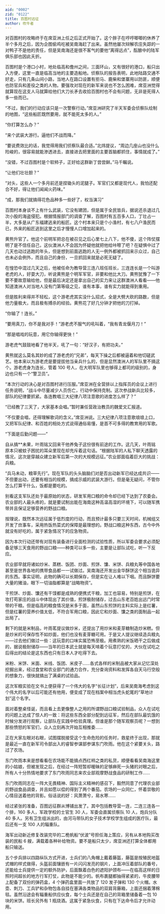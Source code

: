 ```yaml
---
aid: "0002"
zid: "0122"
title: 百图村远征
author: 吹牛者
---
```


对百图村的攻略终于在席亚洲上任之后正式开始了。这个胖子在哼哼唧唧的休养了半个多月之后，因为企图偷鸡吃被吴南海赶了出来。虽然他屡次辩解农庄失踪的一对鸭子不是他的责任，但是吴南海还是很不客气的要他“离得远点”，酝酿中的陆军俱乐部也因此夭折。

百图村是个港口小村，地处临高和儋州之间，三面环山，又有很好的港口，船只出入方便，这里一直是临高当地的主要造船地。侦察队的报告表明，此地陆路交通不好走，只有几条山间小路，当地人在路口设置有拒马、鹿柴和堡寨用以防匪，顺便也防官兵和差役之类的人物。要强攻对现在的新军来说也不怎么困难，席亚洲觉得就算现在这支人马就算给他们大刀长矛去收拾百图村也不会有问题，无非是死得人多一些而已。

“不过，我们的行动应该只是一次警察行动。”席亚洲研究了半天军委会侦察队绘制的地图，“这些船匠既然要用，就不能死太多的人。”

“你打算怎么办？”

“来个武装大游行。逼他们不战而降。”

“要说费效比的话，我觉得用我们侦察队最合适。”北炜提议，“周边几座山也没什么险峻的，很容易就能渗透进去，直接进去把里面的主要首脑都抓住，事情就成了。”

“没错，不过百图村是个软柿子，正好给这群新丁尝尝鲜。”马千瞩说。

“让他们壮壮胆？”

“对头，这些人一个多月前还是捏锄头的泥腿子。军官们又都是现代人，我怕还配合不好，得让他们闻闻火药味。”

“成，那我们就搞得花色品种多一些好了，权当演习”

百图村本身谈不上有什么武装，它没有建团，但是属于全民皆兵，据说还杀退过几次小股的海盗侵犯。根据情报部门的调查了解，百图村有五百多人口，丁壮占一半，大多是从广东福建逃来的船匠。这个村本来只是个小渔村，有七八户渔民而已，外来的船匠逃到这里之后才慢慢人口增加起来的。

黄熊升官了。他这个前明军把总在被召见之后心里七上八下，他不傻，这个阵仗摆明了是不信任自己，这伙澳洲人不会因为怀疑他就把他给咔嚓了吧？在疑惧中过了几天也动过逃跑的年头，但是想到前面逃跑的人无一例外都被抓回来示众过，自己也未必会例外，而且自己的身份，一旦抓回来就是必死无疑了。

在惶恐中混过几天之后，他被任命为教导营三连八班任班长，三连连长是一个叫游老虎的人，好耍大刀，听说黄熊是个明军军官，非要和他比大刀。黄熊犹豫了一下要不要故意输给他，但是最后决定还是拿出自己的实力来让这群澳洲人看看——他知道澳洲人对当地人没有门第等级之见，谁有本事，谁有实力就能得到重用。

但是胜利来得并不轻松，这个游老虎其实没什么招式，全是大劈大砍的路数，但是他力量极大，而且极有搏杀的经验。黄熊花了好几分钟才把他的刀打掉。

“你输了！连长。”

“要用真刀，你不是我对手！”游老虎不服气的吼叫着，“我有青龙偃月刀！”

“那是唱戏的玩意，用它你输得更快！”

游老虎气鼓鼓地看了他半天，吼了一句：“好汉子，有把功夫。”

黄熊就这么莫名其妙的成了游老虎的“兄弟”，每天下操之后都被逼着和他切磋武艺。他本来以为游老虎是要提拔他当亲兵什么的，但是显然澳洲人的军队里不搞这个。游老虎身为连长，管着 100 号人，在大明军队里也够得上都司的级别的，身边也只有一个“警卫员”。

“本次行动的决心是对百图村进行压服。”席亚洲在全营排以上指挥员的会议上进行任务说明，“战斗中尽量减少人员伤亡，行动中保持克制。这次参战新兵比较多，部队的纪律要抓紧。各连教唱三大纪律八项注意歌的进度怎么样了？”

“已经教了三天了，大家基本会唱。”暂时兼任营政治教员的魏爱文汇报道。

“不仅要会唱，还得理解歌词的含义。”席亚洲说。三大纪律八项注意歌琅琅上口，又把军队纪律、和百姓的相处方式说得通俗易懂，是首不可多得的教育用的军歌。

“下面是后勤问题——”

自从搞\*\*未果，叶雨铭又回来干他养兔子这份很有前途的工作。这几天，叶雨铭原本只被蚊子困扰的耳朵里现在却充斥着这句话。“根据陆军的人私下聊天透露的情况，这次是穿越众建立新军后第一次的大规模远征。”农业部面临着巨大的挑战：兵粮。

“兵马未动，粮草先行”。现在军队的头头脑脑们对是否出动新军已经达成共识——不但要出动，还要有相当的规模，搞成示威的武装大游行。但是毫无疑问，不管你怎么打算干什么，饭都是要吃的。

别看这支军队还处于最原始的状态，研发军用口粮的命令却已经下达到了农委会。农业部的人最头疼的，就是要试制出能在海南这种高温高湿的环境下，可以随军携带并且保证足够营养的野战口粮。

按理说，既然本次远征属于低烈度的行动，而且预计最多只要三天时间，机械组又开发了炊事车，采用热饭热菜式的保障是最理想的。野战口粮这种东西，古今中外就没有好吃的，属于紧急情况下的应急物资。

因为本次行动还带有对现有装备进行全面检测的试验性质，所以军委会要求必须配备足够三天食用的野战口粮——种类可以多一些，主要是让部队试吃，听一下反应。

农业部早就将诸如炒米、蒸糕、饭团、炒面、煎饼、馕、米饼、兵粮丸等中国各地甚至是世界各地的携带食品都一一试做过。吴南海还开发出金华酥饼这个相当诡异的东西。事实证明，此物的确可以长期保存，但是实在让人难以下咽。而且酥饼要大量的猪油，眼下一切油脂都算是“战略物资”。

干煎饼、炒面、馕还有干馍都是成熟的便携式干粮，加工也容易，特别是煎饼，在攻打苟家庄的战斗中体现出了其价值，煎饼极耐储存，过去山东老百姓出远门时常带的干粮。但是临高的粮食情况是米多于面，虽然山东煎饼的主料实际上是红薯，但是红薯的营养价值太低，不符合军用口粮，因此它和炒面、馕之类的面制品一起出局了。

剩下的就是米制品，叶雨茗提议做炒米，还提出了用炒米和麦芽糖制造炒米糕。但是炒米的可保存性不如炒面，他们也没有麦芽糖可用。于是又人提议继续造兵粮丸——过去他们做过一些：这玩意的口味实属恐怖至极。用煮熟的米饭晒干之后做成的，据说极耐储存——当年的日本武士就是每天啃着个玩意打仗的，大伙在试吃之后得出的结论是这东西也只有日本人才吃得下去。

米粉、米饼、米面、米线、饭团、米皮子……各式各样的米制品被大家从记忆深处挖掘出来，经过食堂和农业部门的通力合作，充分查询资料和发挥各自天马行空般的想象力，很快就搞出了满桌的试验品。

这次军粮实验在文书上便获得了一个伟大的名字“长征计划”，后来吴南海考虑到这个伟大的名字以后可能还有他用，便变成了现在档案中相当虎头蛇尾的“草地计划”这个名字。

面对着整桌怪诞，而且看上去更像整人之用的所谓野战口粮试验制品，众人在试吃的问题上达成了惊人的一致：将这些东西全部分配到远征军，然后在部队最饥饿的时候分发进行观察，让部队在实践中检验真理。但谁是那个随军观察员呢？一想到那些愤怒的军官们，众人立刻再次开始互相推委……

正在大家左眼对右眼，试图摆脱接受这个生命危险的任务时，救星终于出现，那就是最近一直在新军司令部出入的睿智参谋部参谋东门吹雨。他在这个紧要关头，路过了农场。

东门吹雨本来是想看看在农场能不能搞点西红柿之类的私货，顺便看看吴南海这里的小姑娘，但被发现之后，在经过一阵短暂却暧昧的足够麻死一头猪的对眼之后，所有人十分热情地要求了东门吹雨同志来农业部观摩野战食品的研制工作……

东门吹雨同志在一阵大无畏精神、国际主义精神的感召下，毅然同意了代理农业部的野战食品调查，并且如愿以偿的得到了两个番茄。农场的一众同仁，怀着崇敬的心情目送着他的背影。俗话说的好：风萧萧兮，易水寒……

经过紧张的准备，百图远征群从博铺出发了。其中包括教导营一连，二连三连各一个排，160 多人，军政学校的士官生 30 人，军委会直属侦察队 10 人，炮兵分队 40 多人。另有卫生组派出的，由河马带队的女子技术学校学生组成的医疗队，最后还有一支 100 人的辎重队。

海军出动新近修复改装完毕的二桅帆船“伏波”号担任海上策应，另有从本地购买改装的民船 6 艘，满载着各种补给物资。要不是船只太少，席亚洲还打算全体都用船只输送。

五个步兵排以四路纵队方式开进，士兵们的八角帽上戴着藤盔，藤盔是按殖民地盔式帽的样式做得，头盔前面镶嵌有一片闪闪发亮的钢片，上面冲压着部队的番号，还能给士兵提供一定的额外防护，后面飘着白色的遮阳护颈布——在临高这样的日照时间超长的地方行军打仗，此物是不能少的。帆布裹腿都抽得紧紧的，牛皮腰带上配备了双份的弹药盒，4 个弹药盒里面一共放了 120 发子弹和 130 个火帽。水壶、刺刀、工兵铲和杂物包各自挂在塞满各类物品的双肩背藤箱，上面还捆着薄棉毯。虽然沿途会有辎重船供应伙食，每个士兵还是在自己的背箱里储备着一包 10 块的米饼。班长另外有 1 瓶烧酒。这属于紧急伙食，只有在下达命令后才允许动用。
